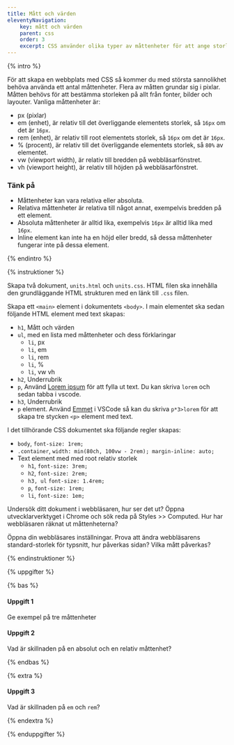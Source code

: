```yaml
---
title: Mått och värden
eleventyNavigation:
    key: mått och värden
    parent: css
    order: 3
    excerpt: CSS använder olika typer av måttenheter för att ange storleken på element, fonter och så vidare.
---
```


{% intro %}

För att skapa en webbplats med CSS så kommer du med största sannolikhet behöva använda ett antal måttenheter. Flera av måtten grundar sig i pixlar. Måtten behövs för att bestämma storleken på allt från fonter, bilder och layouter.
Vanliga måttenheter är:

-   px (pixlar)
-   em (enhet), är relativ till det överliggande elementets storlek, så `16px` om det är `16px`.
-   rem (enhet), är relativ till root elementets storlek, så `16px` om det är `16px`.
-   % (procent), är relativ till det överliggande elementets storlek, så `80%` av elementet.
-   vw (viewport width), är relativ till bredden på webbläsarfönstret.
-   vh (viewport height), är relativ till höjden på webbläsarfönstret.

### Tänk på

-   Måttenheter kan vara relativa eller absoluta.
-   Relativa måttenheter är relativa till något annat, exempelvis bredden på ett element.
-   Absoluta måttenheter är alltid lika, exempelvis `16px` är alltid lika med `16px`.
- Inline element kan inte ha en höjd eller bredd, så dessa måttenheter fungerar inte på dessa element.

{% endintro %}

{% instruktioner %}

Skapa två dokument, `units.html` och `units.css`. HTML filen ska innehålla den grundläggande HTML strukturen med en länk till `.css` filen.

Skapa ett `<main>` element i dokumentets `<body>`.
I main elementet ska sedan följande HTML element med text skapas:

-   `h1`, Mått och värden
-   `ul`, med en lista med måttenheter och dess förklaringar
    -   `li`, px
    -   `li`, em
    -   `li`, rem
    -   `li`, %
    -   `li`, vw vh
-   `h2`, Underrubrik
-   `p`, Använd [Lorem ipsum](https://www.lipsum.com/) för att fylla ut text. Du kan skriva `lorem` och sedan tabba i vscode.
-   `h3`, Underrubrik
-   `p` element. Använd [Emmet](https://emmet.io/) i VSCode så kan du skriva ```p*3>lorem``` för att skapa tre stycken `<p>` element med text.

I det tillhörande CSS dokumentet ska följande regler skapas:

-   `body`, `font-size: 1rem;`
-   `.container`, `width: min(80ch, 100vw - 2rem); margin-inline: auto;`
-   Text element med med root relativ storlek
    -   `h1`, `font-size: 3rem;`
    -   `h2`, `font-size: 2rem;`
    -   `h3, ul` `font-size: 1.4rem;`
    -   `p`, `font-size: 1rem;`
    -   `li`, `font-size: 1em;`

Undersök ditt dokument i webbläsaren, hur ser det ut?
Öppna utvecklarverktyget i Chrome och sök reda på Styles >> Computed.
Hur har webbläsaren räknat ut måttenheterna?

Öppna din webbläsares inställningar. Prova att ändra webbläsarens standard-storlek för typsnitt, hur påverkas sidan? Vilka mått påverkas?

{% endinstruktioner %}

{% uppgifter %}

{% bas %}

#### Uppgift 1

Ge exempel på tre måttenheter
#### Uppgift 2

Vad är skillnaden på en absolut och en relativ måttenhet?

{% endbas %}

{% extra %}

#### Uppgift 3

Vad är skillnaden på `em` och `rem`?

{% endextra %}

{% enduppgifter %}
